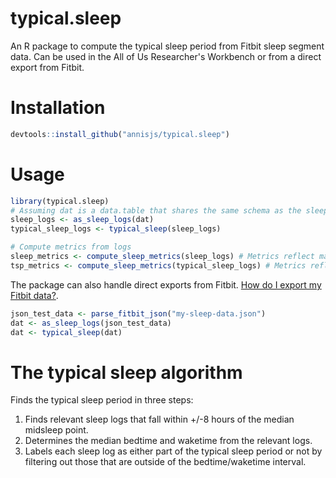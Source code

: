 # typical.sleep
An R package to compute the typical sleep period from Fitbit sleep segment data. 
Can be used in the All of Us Researcher's Workbench or from a direct export from Fitbit.

# Installation
```r
devtools::install_github("annisjs/typical.sleep")
```

# Usage
```r
library(typical.sleep)
# Assuming dat is a data.table that shares the same schema as the sleep_level table in AoU.
sleep_logs <- as_sleep_logs(dat)
typical_sleep_logs <- typical_sleep(sleep_logs)

# Compute metrics from logs
sleep_metrics <- compute_sleep_metrics(sleep_logs) # Metrics reflect main sleep period
tsp_metrics <- compute_sleep_metrics(typical_sleep_logs) # Metrics reflect typical sleep period
```

The package can also handle direct exports from Fitbit. 
[How do I export my Fitbit data?](https://support.google.com/fitbit/answer/14236615?hl=en#zippy=%2Chow-do-i-export-my-fitbit-data).
```r
json_test_data <- parse_fitbit_json("my-sleep-data.json")
dat <- as_sleep_logs(json_test_data)
dat <- typical_sleep(dat)
```
# The typical sleep algorithm
Finds the typical sleep period in three steps: 
  1. Finds relevant sleep logs that fall within +/-8 hours of the median midsleep point. 
  2. Determines the median bedtime and waketime from the relevant logs.
  3. Labels each sleep log as either part of the typical sleep period or not by filtering out those
    that are outside of the bedtime/waketime interval.